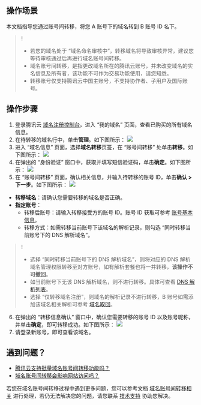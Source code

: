 ## 操作场景

本文档指导您通过账号间转移，将您 A 账号下的域名转到 B 账号 ID 名下。
>!
>- 若您的域名处于 “域名命名审核中”，转移域名将导致审核异常，建议您等待审核通过后再进行域名账号间转移。
>- 域名账号间转移，是指更改域名所在的腾讯云账号，并未改变域名的实名信息及所有者，该功能不可作为交易功能使用，请您知悉。
>- 转移账号仅支持腾讯云中国主账号，不支持协作者、子用户及国际账号。
>
## 操作步骤

1. 登录腾讯云 [域名注册控制台](https://console.cloud.tencent.com/domain)，进入 “我的域名” 页面，查看已购买的所有域名信息。
2. 在待转移的域名行中，单击**管理**。如下图所示：
![](https://qcloudimg.tencent-cloud.cn/raw/3a393e55b0bef70f47fc0d757c10824b.png)
3. 进入 “域名信息” 页面，选择**域名转移**页签，在 “账号间转移” 处单击**转移**。如下图所示：
![](https://qcloudimg.tencent-cloud.cn/raw/9292e75a9929a1abefd20f322742fd64.png)
4. 在弹出的 “身份验证” 窗口中，获取并填写短信验证码，单击**确定**。如下图所示：
![](https://main.qcloudimg.com/raw/e5d712ca5d1d9807d43f0e3a00e8c8c9.png)
5. 在 “账号间转移” 页面，确认相关信息，并输入待转移的账号 ID，单击**确认 > 下一步**。如下图所示：
![](https://qcloudimg.tencent-cloud.cn/raw/4604c462adcc91ce4b1151b997a4895f.png)
 - **转移域名**：请确认您需要转移的域名是否正确。
 - **指定账号**：
    - 转移后账号：请输入转移接受方的账号 ID。账号 ID 获取可参考 [账号基本信息](https://cloud.tencent.com/document/product/378/11245)。
    - 转移方式：如需转移当前账号下该域名的解析记录，则勾选 “同时转移当前账号下的 DNS 解析域名”。
>!
>- 选择 “同时转移当前账号下的 DNS 解析域名”，则将对应的 DNS 解析域名管理权限转移至对方账号，如有解析套餐也将一并转移，<b>该操作不可撤回</b>。
>- 如当前账号下无该 DNS 解析域名，则不进行转移。具体可查看 <a href ="https://console.dnspod.cn/dns/list">DNS 解析列表</a>。
>- 选择 “仅转移域名注册”，则域名的解析记录不进行转移，B 账号如需添加该域名相关解析可参考 [域名取回](https://cloud.tencent.com/document/product/302/3467)。
>
6. 在弹出的 “转移信息确认” 窗口中，确认您需要转移的账号 ID 以及账号昵称，并单击**确定**，即可转移成功。如下图所示：
![](https://main.qcloudimg.com/raw/f0d436bc8324a0f09df766f13e223174.png)
7. 请登录新账号，即可查看该域名。

## 遇到问题？
- [腾讯云支持批量域名账号间转移功能吗？](https://cloud.tencent.com/document/product/242/12065#.E8.85.BE.E8.AE.AF.E4.BA.91.E6.94.AF.E6.8C.81.E6.89.B9.E9.87.8F.E5.9F.9F.E5.90.8D.E8.B4.A6.E5.8F.B7.E9.97.B4.E8.BD.AC.E7.A7.BB.E5.8A.9F.E8.83.BD.E5.90.97.EF.BC.9F)
- [域名账号间转移会影响网站访问吗？](https://cloud.tencent.com/document/product/242/12065#.E5.9F.9F.E5.90.8D.E8.B4.A6.E5.8F.B7.E9.97.B4.E8.BD.AC.E7.A7.BB.E4.BC.9A.E5.BD.B1.E5.93.8D.E7.BD.91.E7.AB.99.E8.AE.BF.E9.97.AE.E5.90.97.EF.BC.9F)

若您在域名账号间转移过程中遇到更多问题，您可以参考文档 [域名账号间转移相关](https://cloud.tencent.com/document/product/242/12065) 进行处理，若仍无法解决您的问题，请您联系 [技术支持](https://cloud.tencent.com/document/product/242/57608) 协助您解决。


